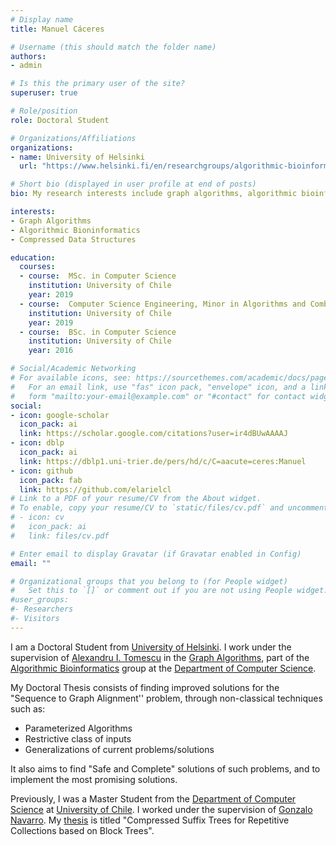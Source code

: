 ```yaml
---
# Display name
title: Manuel Cáceres

# Username (this should match the folder name)
authors:
- admin

# Is this the primary user of the site?
superuser: true

# Role/position
role: Doctoral Student

# Organizations/Affiliations
organizations:
- name: University of Helsinki
  url: "https://www.helsinki.fi/en/researchgroups/algorithmic-bioinformatics/teams/graph-algorithms/people-graph-algorithms"

# Short bio (displayed in user profile at end of posts)
bio: My research interests include graph algorithms, algorithmic bioinformatics, and compressed data structures.

interests:
- Graph Algorithms
- Algorithmic Bioninformatics
- Compressed Data Structures

education:
  courses:
  - course:  MSc. in Computer Science
    institution: University of Chile
    year: 2019
  - course:  Computer Science Engineering, Minor in Algorithms and Combinatorial Optimization
    institution: University of Chile
    year: 2019
  - course:  BSc. in Computer Science
    institution: University of Chile
    year: 2016

# Social/Academic Networking
# For available icons, see: https://sourcethemes.com/academic/docs/page-builder/#icons
#   For an email link, use "fas" icon pack, "envelope" icon, and a link in the
#   form "mailto:your-email@example.com" or "#contact" for contact widget.
social:
- icon: google-scholar
  icon_pack: ai
  link: https://scholar.google.com/citations?user=ir4dBUwAAAAJ
- icon: dblp
  icon_pack: ai
  link: https://dblp1.uni-trier.de/pers/hd/c/C=aacute=ceres:Manuel
- icon: github
  icon_pack: fab
  link: https://github.com/elarielcl
# Link to a PDF of your resume/CV from the About widget.
# To enable, copy your resume/CV to `static/files/cv.pdf` and uncomment the lines below.
# - icon: cv
#   icon_pack: ai
#   link: files/cv.pdf

# Enter email to display Gravatar (if Gravatar enabled in Config)
email: ""

# Organizational groups that you belong to (for People widget)
#   Set this to `[]` or comment out if you are not using People widget.
#user_groups:
#- Researchers
#- Visitors
---
```


I am a Doctoral Student from [University of Helsinki](https://www.helsinki.fi/en). I work under the supervision of [Alexandru I. Tomescu](https://www.cs.helsinki.fi/u/tomescu/) in the [Graph Algorithms](https://www.helsinki.fi/en/researchgroups/algorithmic-bioinformatics/teams/graph-algorithms), part of the [Algorithmic Bioinformatics](https://www.helsinki.fi/en/researchgroups/algorithmic-bioinformatics) group at the [Department of Computer Science](https://www.helsinki.fi/en/computer-science).

My Doctoral Thesis consists of finding improved solutions for the "Sequence to Graph Alignment'' problem, through non-classical techniques such as: 
- Parameterized Algorithms
- Restrictive class of inputs
- Generalizations of current problems/solutions

It also aims to find "Safe and Complete" solutions of such problems, and to implement the most promising solutions.

Previously, I was a Master Student from the [Department of Computer Science](https://www.dcc.uchile.cl/) at [University of Chile](https://www.uchile.cl/english). I worked under the supervision of [Gonzalo Navarro](https://users.dcc.uchile.cl/~gnavarro/). My [thesis](files/master-thesis.pdf) is titled "Compressed Suffix Trees for Repetitive Collections based on Block Trees". 